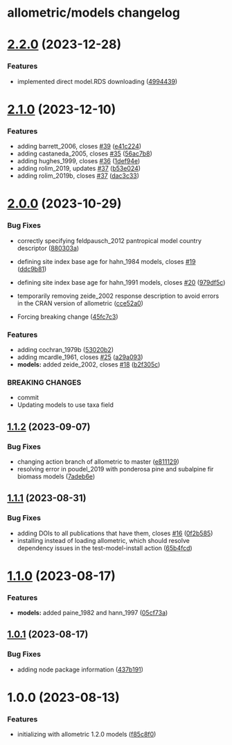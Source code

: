 # allometric/models changelog

# [2.2.0](https://github.com/allometric/models/compare/v2.1.0...v2.2.0) (2023-12-28)


### Features

* implemented direct model.RDS downloading ([4994439](https://github.com/allometric/models/commit/49944390b3b58eba3312f74c32ba6dddd2c0f2d4))

# [2.1.0](https://github.com/allometric/models/compare/v2.0.0...v2.1.0) (2023-12-10)


### Features

* adding barrett_2006, closes [#39](https://github.com/allometric/models/issues/39) ([e41c224](https://github.com/allometric/models/commit/e41c224096f556185a4fb121f906eaf9dbd9600a))
* adding castaneda_2005, closes [#35](https://github.com/allometric/models/issues/35) ([56ac7b8](https://github.com/allometric/models/commit/56ac7b875a6a092bdaa12dac6d4c60f11399640f))
* adding hughes_1999, closes [#36](https://github.com/allometric/models/issues/36) ([1def94e](https://github.com/allometric/models/commit/1def94ec70f68b4f567352666d2771e27a18a51d))
* adding rolim_2019, updates [#37](https://github.com/allometric/models/issues/37) ([b53e024](https://github.com/allometric/models/commit/b53e024e75cd1d16fc3b28ad5e040b618b3d6ed3))
* adding rolim_2019b, closes [#37](https://github.com/allometric/models/issues/37) ([dac3c33](https://github.com/allometric/models/commit/dac3c33692607d71bd3d13ba7d07055f6ced2600))

# [2.0.0](https://github.com/allometric/models/compare/v1.1.2...v2.0.0) (2023-10-29)


### Bug Fixes

* correctly specifying feldpausch_2012 pantropical model country descriptor ([880303a](https://github.com/allometric/models/commit/880303a0c5ac27216b90874f824ae8ad7b19d252))
* defining site index base age for hahn_1984 models, closes [#19](https://github.com/allometric/models/issues/19) ([ddc9b81](https://github.com/allometric/models/commit/ddc9b81ccb39cd5c247fe7eb7866674e33de299e))
* defining site index base age for hahn_1991 models, closes [#20](https://github.com/allometric/models/issues/20) ([979df5c](https://github.com/allometric/models/commit/979df5c854599e8980e1aeae905ce83abf1812c7))
* temporarily removing zeide_2002 response description to avoid errors in the CRAN version of allometric ([cce52a0](https://github.com/allometric/models/commit/cce52a0317ae74fd524358691df89fa431945a02))


* Forcing breaking change ([45fc7c3](https://github.com/allometric/models/commit/45fc7c3e65f0d548b52c23796cc4638f21a5b1b7))


### Features

* adding cochran_1979b ([53020b2](https://github.com/allometric/models/commit/53020b2ed644787e4d1aeb512d104419123c89ca))
* adding mcardle_1961, closes [#25](https://github.com/allometric/models/issues/25) ([a29a093](https://github.com/allometric/models/commit/a29a0932064c032aee6d299d873ccc7b8cd0da0a))
* **models:** added zeide_2002, closes [#18](https://github.com/allometric/models/issues/18) ([b2f305c](https://github.com/allometric/models/commit/b2f305cd1d6f42a395c7e1c0c0abc2085b9ade6c))


### BREAKING CHANGES

* commit
* Updating models to use taxa field

## [1.1.2](https://github.com/allometric/models/compare/v1.1.1...v1.1.2) (2023-09-07)


### Bug Fixes

* changing action branch of allometric to master ([e811129](https://github.com/allometric/models/commit/e8111290910d3860e5fba77ae7229c66ecab30a0))
* resolving error in poudel_2019 with ponderosa pine and subalpine fir biomass models ([7adeb6e](https://github.com/allometric/models/commit/7adeb6e77b7840432f434938ed74812933b93039))

## [1.1.1](https://github.com/allometric/models/compare/v1.1.0...v1.1.1) (2023-08-31)


### Bug Fixes

* adding DOIs to all publications that have them, closes [#16](https://github.com/allometric/models/issues/16) ([0f2b585](https://github.com/allometric/models/commit/0f2b585e0d0afb996dd61f9af0727a0f97f495bc))
* installing instead of loading allometric, which should resolve dependency issues in the test-model-install action ([65b4fcd](https://github.com/allometric/models/commit/65b4fcd42217b9c953c7e5965eda4cc8c4c96334))

# [1.1.0](https://github.com/allometric/models/compare/v1.0.1...v1.1.0) (2023-08-17)


### Features

* **models:** added paine_1982 and hann_1997 ([05cf73a](https://github.com/allometric/models/commit/05cf73a2ade1e7c6a10fee4357e005627cad3a00))

## [1.0.1](https://github.com/allometric/models/compare/v1.0.0...v1.0.1) (2023-08-17)


### Bug Fixes

* adding node package information ([437b191](https://github.com/allometric/models/commit/437b1918687e59fd1362a5b88967d4549ae50b5a))

# 1.0.0 (2023-08-13)


### Features

* initializing with allometric 1.2.0 models ([f85c8f0](https://github.com/allometric/models/commit/f85c8f017308bb5ee991fe0ba21df4b7a124cfad))

